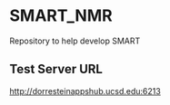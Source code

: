 # SMART_NMR

Repository to help develop SMART 

## Test Server URL

http://dorresteinappshub.ucsd.edu:6213
